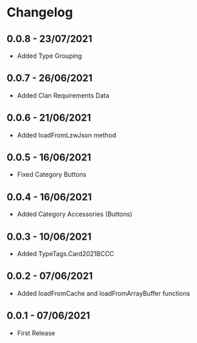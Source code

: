 # Changelog

## 0.0.8 - 23/07/2021
- Added Type Grouping
## 0.0.7 - 26/06/2021
- Added Clan Requirements Data
## 0.0.6 - 21/06/2021
- Added loadFromLzwJson method
## 0.0.5 - 16/06/2021
- Fixed Category Buttons
## 0.0.4 - 16/06/2021
- Added Category Accessories (Buttons)
## 0.0.3 - 10/06/2021
- Added TypeTags.Card2021BCCC
## 0.0.2 - 07/06/2021
- Added loadFromCache and loadFromArrayBuffer functions
## 0.0.1 - 07/06/2021
- First Release